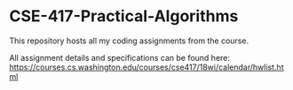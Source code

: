 # CSE-417-Practical-Algorithms

This repository hosts all my coding assignments from the course. 

All assignment details and specifications can be found here: https://courses.cs.washington.edu/courses/cse417/18wi/calendar/hwlist.html
